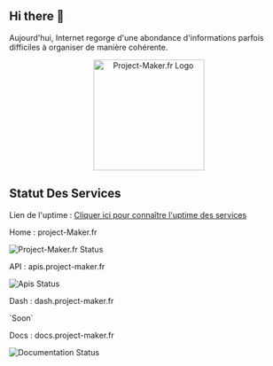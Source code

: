 ## Hi there 👋
Aujourd'hui, Internet regorge d'une abondance d'informations parfois difficiles à organiser de manière cohérente.




<div align="center">
  <img src="https://docs.project-maker.fr/img/logoV2.png" alt="Project-Maker.fr Logo" width="200">
</div>


## Statut Des Services

Lien de l'uptime : [Cliquer ici pour connaître l'uptime des services](https://uptime.project-maker.fr/)


  <p>Home : project-Maker.fr</p>
  <img src="https://uptime.project-maker.fr/api/badge/1/uptime?style=for-the-badge" alt="Project-Maker.fr Status">

  <p>API : apis.project-maker.fr</p>
  <img src="https://uptime.project-maker.fr/api/badge/2/uptime?style=for-the-badge" alt="Apis Status">

  <p>Dash : dash.project-maker.fr</p>
  `Soon`  
  
  <p>Docs : docs.project-maker.fr</p>
  <img src="https://uptime.project-maker.fr/api/badge/3/uptime?style=for-the-badge" alt="Documentation Status">
 
